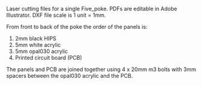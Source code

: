 Laser cutting files for a single Five_poke.  PDFs are editable in Adobe Illustrator.  DXF file scale is 1 unit = 1mm.

From front to back of the poke the order of the panels is:

1. 2mm black HIPS
2. 5mm white acrylic
3. 5mm opal030 acrylic
4. Printed circuit board (PCB)

The panels and PCB are joined together using 4 x 20mm m3 bolts with 3mm spacers between the opal030 acrylic and the PCB.


